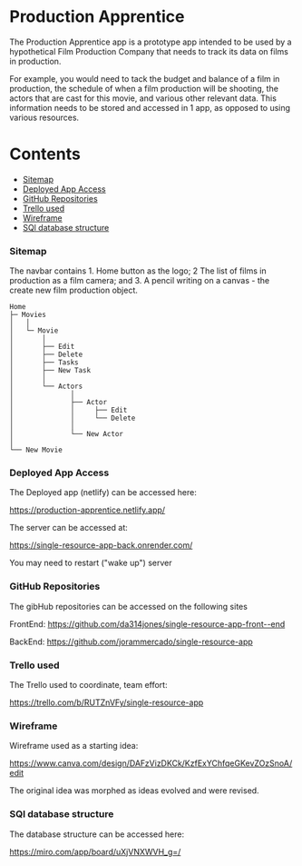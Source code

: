 # Production Apprentice
The Production Apprentice app is a prototype app intended to be used by a hypothetical Film Production Company that needs to track its data on films in production.

For example, you would need to tack the budget and balance of a film in production, the schedule of when a film production will be shooting, the actors that are cast for this movie, and various other relevant data. This information needs to be stored and accessed in 1 app, as opposed to using various resources. 

Contents
========
 * [Sitemap](#sitemap)
 * [Deployed App Access](#deployed-app-access)
 * [GitHub Repositories](#github-repositories)
 * [Trello used](#trello-used)
 * [Wireframe ](#wireframe)
 * [SQl database structure](#sql-database-structure)


### Sitemap

The navbar contains 1. Home button as the logo; 2 The list of films in production as a film camera; and 3. A pencil writing on a canvas - the create new film production object.

```shell
Home
├─ Movies
│   │
│   └─ Movie
│       │
│       ├── Edit
│       ├── Delete
│       ├── Tasks         
│       ├── New Task    
│       │   
│       └── Actors
│              │
│              ├── Actor 
│              │     ├── Edit
│              │     └── Delete
│              │
│              └── New Actor
│              
└── New Movie  
```

### Deployed App Access

The Deployed app (netlify) can be accessed here: 

https://production-apprentice.netlify.app/

The server can be accessed at:

https://single-resource-app-back.onrender.com/

You may need to restart ("wake up") server

### GitHub Repositories

The gibHub repositories can be accessed on the following sites

FrontEnd: https://github.com/da314jones/single-resource-app-front--end

BackEnd: https://github.com/jorammercado/single-resource-app


### Trello used
The Trello used to coordinate, team effort:

https://trello.com/b/RUTZnVFy/single-resource-app

### Wireframe 

Wireframe used as a starting idea:

https://www.canva.com/design/DAFzVizDKCk/KzfExYChfqeGKevZOzSnoA/edit

The original idea was morphed as ideas evolved and were revised.

### SQl database structure

The database structure can be accessed here:

https://miro.com/app/board/uXjVNXWVH_g=/




